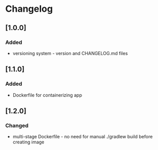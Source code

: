 # Changelog

## [1.0.0]
### Added
- versioning system - version and CHANGELOG.md files

## [1.1.0]
### Added
- Dockerfile for containerizing app

## [1.2.0]
### Changed
- multi-stage Dockerfile - no need for manual ./gradlew build before creating image